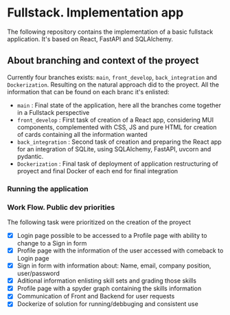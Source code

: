 # Fullstack. Implementation app
The following repository contains the implementation of a basic fullstack application. It's based on React,
FastAPI and SQLAlchemy.

## About branching and context of the proyect
Currently four branches exists: `main`, `front_develop`, `back_integration` and `Dockerization`. Resulting on the natural approach did to the proyect. All the information that can be found on each branc it's enlisted:
- `main` : Final state of the application, here all the branches come together in a Fullstack perspective
- `front_develop` : First task of creation of a React app, considering MUI components, complemented with CSS, JS and pure HTML for creation of cards containing all the information wanted 
- `back_integration` : Second task of creation and preparing the React app for an integration of SQLite, using SQLAlchemy, FastAPI, uvcorn and pydantic.
- `Dockerization` : Final task of deployment of application restructuring of proyect and final Docker of each end for final integration

### Running the application


### Work Flow. Public dev priorities
The following task were prioritized on the creation of the proyect
- [x] Login page possible to be accessed to a Profile page with ability to change to a Sign in form
- [x] Profile page with the information of the user accessed with comeback to Login page
- [x] Sign in form with information about: Name, email, company position, user/password
- [x] Aditional information enlisting skill sets and grading those skills
- [x] Profile page with a spyder graph containing the skills information
- [x] Communication of Front and Backend for user requests
- [x] Dockerize of solution for running/debbuging and consistent use

